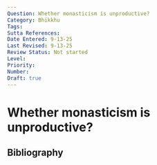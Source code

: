```yaml
---
Question: Whether monasticism is unproductive?
Category: Bhikkhu
Tags: 
Sutta References: 
Date Entered: 9-13-25
Last Revised: 9-13-25
Review Status: Not started
Level: 
Priority: 
Number: 
Draft: true
---
```


# Whether monasticism is unproductive?

## Bibliography

<!-- 

Notes:



-->